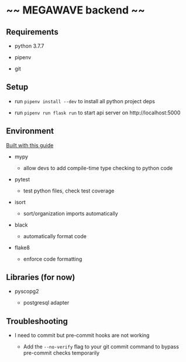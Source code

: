 # ~~ MEGAWAVE backend ~~

## Requirements

- python 3.7.7

- pipenv

- git

## Setup

- run `pipenv install --dev` to install all python project deps

- run `pipenv run flask run` to start api server on http://localhost:5000

## Environment

[Built with this guide](https://sourcery.ai/blog/python-best-practices/)

- mypy

  - allow devs to add compile-time type checking to python code

- pytest

  - test python files, check test coverage

- isort

  - sort/organization imports automatically

- black

  - automatically format code

- flake8

  - enforce code formatting

## Libraries (for now)

- pyscopg2

  - postgresql adapter

## Troubleshooting

- I need to commit but pre-commit hooks are not working

  - Add the `--no-verify` flag to your git commit command to bypass pre-commit checks temporarily
